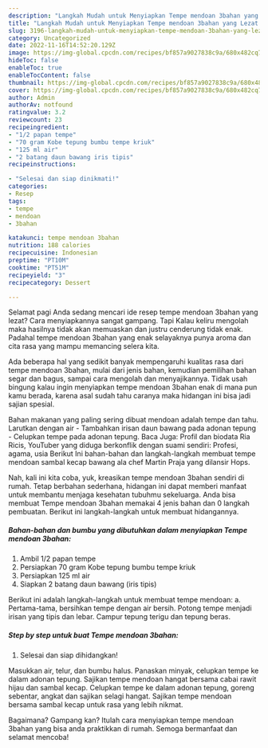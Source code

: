 ```yaml
---
description: "Langkah Mudah untuk Menyiapkan Tempe mendoan 3bahan yang Lezat Sekali, Buat Buka Puasa Menggugah Selera"
title: "Langkah Mudah untuk Menyiapkan Tempe mendoan 3bahan yang Lezat Sekali, Buat Buka Puasa Menggugah Selera"
slug: 3196-langkah-mudah-untuk-menyiapkan-tempe-mendoan-3bahan-yang-lezat-sekali-buat-buka-puasa-menggugah-selera
category: Uncategorized
date: 2022-11-16T14:52:20.129Z
image: https://img-global.cpcdn.com/recipes/bf857a9027838c9a/680x482cq70/tempe-mendoan-3bahan-foto-resep-utama.jpg
hideToc: false
enableToc: true
enableTocContent: false
thumbnail: https://img-global.cpcdn.com/recipes/bf857a9027838c9a/680x482cq70/tempe-mendoan-3bahan-foto-resep-utama.jpg
cover: https://img-global.cpcdn.com/recipes/bf857a9027838c9a/680x482cq70/tempe-mendoan-3bahan-foto-resep-utama.jpg
author: Admin
authorAv: notfound
ratingvalue: 3.2
reviewcount: 23
recipeingredient:
- "1/2 papan tempe"
- "70 gram Kobe tepung bumbu tempe kriuk"
- "125 ml air"
- "2 batang daun bawang iris tipis"
recipeinstructions:

- "Selesai dan siap dinikmati!"
categories:
- Resep
tags:
- tempe
- mendoan
- 3bahan

katakunci: tempe mendoan 3bahan 
nutrition: 188 calories
recipecuisine: Indonesian
preptime: "PT10M"
cooktime: "PT51M"
recipeyield: "3"
recipecategory: Dessert

---
```



Selamat pagi Anda sedang mencari ide resep tempe mendoan 3bahan yang lezat? Cara menyiapkannya sangat gampang. Tapi Kalau keliru mengolah maka hasilnya tidak akan memuaskan dan justru cenderung tidak enak. Padahal tempe mendoan 3bahan yang enak selayaknya punya aroma dan cita rasa yang mampu memancing selera kita.


Ada beberapa hal yang sedikit banyak mempengaruhi kualitas rasa dari tempe mendoan 3bahan, mulai dari jenis bahan, kemudian pemilihan bahan segar dan bagus, sampai cara mengolah dan menyajikannya. Tidak usah bingung kalau ingin menyiapkan tempe mendoan 3bahan enak di mana pun kamu berada, karena asal sudah tahu caranya maka hidangan ini bisa jadi sajian spesial.

Bahan makanan yang paling sering dibuat mendoan adalah tempe dan tahu. Larutkan dengan air - Tambahkan irisan daun bawang pada adonan tepung - Celupkan tempe pada adonan tepung. Baca Juga: Profil dan biodata Ria Ricis, YouTuber yang diduga berkonflik dengan suami sendiri: Profesi, agama, usia Berikut Ini bahan-bahan dan langkah-langkah membuat tempe mendoan sambal kecap bawang ala chef Martin Praja yang dilansir Hops.


Nah, kali ini kita coba, yuk, kreasikan tempe mendoan 3bahan sendiri di rumah. Tetap berbahan sederhana, hidangan ini dapat memberi manfaat untuk membantu menjaga kesehatan tubuhmu sekeluarga. Anda bisa membuat Tempe mendoan 3bahan memakai 4 jenis bahan dan 0 langkah pembuatan. Berikut ini langkah-langkah untuk membuat hidangannya.

<!--inarticleads1-->

##### Bahan-bahan dan bumbu yang dibutuhkan dalam menyiapkan Tempe mendoan 3bahan:

1. Ambil 1/2 papan tempe
1. Persiapkan 70 gram Kobe tepung bumbu tempe kriuk
1. Persiapkan 125 ml air
1. Siapkan 2 batang daun bawang (iris tipis)


Berikut ini adalah langkah-langkah untuk membuat tempe mendoan: a. Pertama-tama, bersihkan tempe dengan air bersih. Potong tempe menjadi irisan yang tipis dan lebar. Campur tepung terigu dan tepung beras. 

<!--inarticleads2-->

##### Step by step untuk buat Tempe mendoan 3bahan:


1. Selesai dan siap dihidangkan!

Masukkan air, telur, dan bumbu halus. Panaskan minyak, celupkan tempe ke dalam adonan tepung. Sajikan tempe mendoan hangat bersama cabai rawit hijau dan sambal kecap. Celupkan tempe ke dalam adonan tepung, goreng sebentar, angkat dan sajikan selagi hangat. Sajikan tempe mendoan bersama sambal kecap untuk rasa yang lebih nikmat. 

Bagaimana? Gampang kan? Itulah cara menyiapkan tempe mendoan 3bahan yang bisa anda praktikkan di rumah. Semoga bermanfaat dan selamat mencoba!
